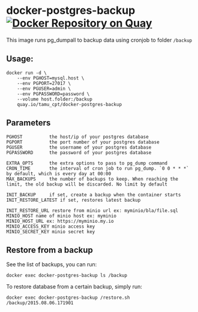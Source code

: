 # docker-postgres-backup [![Docker Repository on Quay](https://quay.io/repository/tamu_cpt/postgres-backup/status "Docker Repository on Quay")](https://quay.io/repository/tamu_cpt/postgres-backup)

This image runs pg_dumpall to backup data using cronjob to folder `/backup`

## Usage:

    docker run -d \
        --env PGHOST=mysql.host \
        --env PGPORT=27017 \
        --env PGUSER=admin \
        --env PGPASSWORD=password \
        --volume host.folder:/backup
        quay.io/tamu_cpt/docker-postgres-backup

## Parameters

    PGHOST          the host/ip of your postgres database
    PGPORT          the port number of your postgres database
    PGUSER          the username of your postgres database
    PGPASSWORD      the password of your postgres database

    EXTRA_OPTS      the extra options to pass to pg_dump command
    CRON_TIME       the interval of cron job to run pg_dump. `0 0 * * *` by default, which is every day at 00:00
    MAX_BACKUPS     the number of backups to keep. When reaching the limit, the old backup will be discarded. No limit by default

    INIT_BACKUP     if set, create a backup when the container starts
    INIT_RESTORE_LATEST if set, restores latest backup

    INIT_RESTORE_URL restore from minio url ex: myminio/bla/file.sql 
    MINIO_HOST name of minio host ex: myminio
    MINIO_HOST_URL ex: https://myminio.my.io
    MINIO_ACCESS_KEY minio access key
    MINIO_SECRET_KEY minio secret key

## Restore from a backup

See the list of backups, you can run:

    docker exec docker-postgres-backup ls /backup

To restore database from a certain backup, simply run:

    docker exec docker-postgres-backup /restore.sh /backup/2015.08.06.171901
